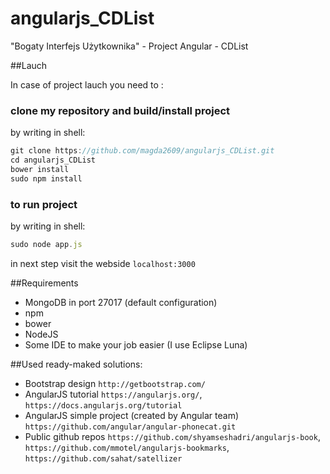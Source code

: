 # angularjs_CDList
"Bogaty Interfejs Użytkownika" - Project Angular - CDList

##Lauch

In case of project lauch you need to :

### clone my repository and build/install project

by writing in shell:

```js
git clone https://github.com/magda2609/angularjs_CDList.git
cd angularjs_CDList
bower install
sudo npm install
```

### to run project

by writing in shell:

```js
sudo node app.js
```

in next step visit the webside `localhost:3000`

##Requirements

* MongoDB in port 27017 (default configuration)
* npm
* bower
* NodeJS
* Some IDE to make your job easier (I use Eclipse Luna)

##Used ready-maked solutions:

* Bootstrap design `http://getbootstrap.com/`
* AngularJS tutorial `https://angularjs.org/`, `https://docs.angularjs.org/tutorial`
* AngularJS simple project (created by Angular team) `https://github.com/angular/angular-phonecat.git`
* Public github repos `https://github.com/shyamseshadri/angularjs-book`, `https://github.com/mmotel/angularjs-bookmarks`, `https://github.com/sahat/satellizer`


